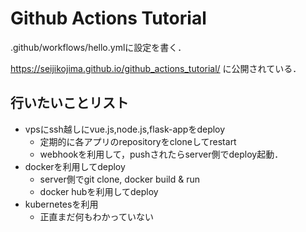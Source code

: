 # Github Actions Tutorial

.github/workflows/hello.ymlに設定を書く．  

https://seijikojima.github.io/github_actions_tutorial/ に公開されている．

## 行いたいことリスト

* vpsにssh越しにvue.js,node.js,flask-appをdeploy
  * 定期的に各アプリのrepositoryをcloneしてrestart
  * webhookを利用して，pushされたらserver側でdeploy起動．
* dockerを利用してdeploy
  * server側でgit clone, docker build & run 
  * docker hubを利用してdeploy
* kubernetesを利用
  * 正直まだ何もわかっていない
